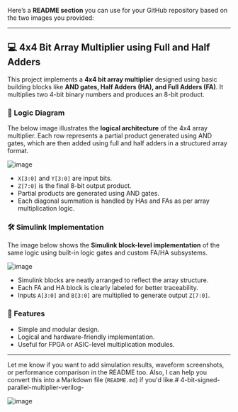 Here’s a **README section** you can use for your GitHub repository based on the two images you provided:

---

## 💻 4x4 Bit Array Multiplier using Full and Half Adders

This project implements a **4x4 bit array multiplier** designed using basic building blocks like **AND gates, Half Adders (HA), and Full Adders (FA)**. It multiplies two 4-bit binary numbers and produces an 8-bit product.

### 🧠 Logic Diagram

The below image illustrates the **logical architecture** of the 4x4 array multiplier. Each row represents a partial product generated using AND gates, which are then added using full and half adders in a structured array format.

![image](https://github.com/user-attachments/assets/1f7c2f67-fcdf-4425-a2df-d844c7f4020d)

- `X[3:0]` and `Y[3:0]` are input bits.
- `Z[7:0]` is the final 8-bit output product.
- Partial products are generated using AND gates.
- Each diagonal summation is handled by HAs and FAs as per array multiplication logic.

### 🛠️ Simulink Implementation

The image below shows the **Simulink block-level implementation** of the same logic using built-in logic gates and custom FA/HA subsystems.

![image](https://github.com/user-attachments/assets/6fbc506a-7367-4f99-bdc4-466c75541728)

- Simulink blocks are neatly arranged to reflect the array structure.
- Each FA and HA block is clearly labeled for better traceability.
- Inputs `A[3:0]` and `B[3:0]` are multiplied to generate output `Z[7:0]`.

### 📁 Features

- Simple and modular design.
- Logical and hardware-friendly implementation.
- Useful for FPGA or ASIC-level multiplication modules.

---

Let me know if you want to add simulation results, waveform screenshots, or performance comparison in the README too. Also, I can help you convert this into a Markdown file (`README.md`) if you'd like.# 4-bit-signed-parallel-multiplier-verilog-



![image](https://github.com/user-attachments/assets/6fbc506a-7367-4f99-bdc4-466c75541728)


